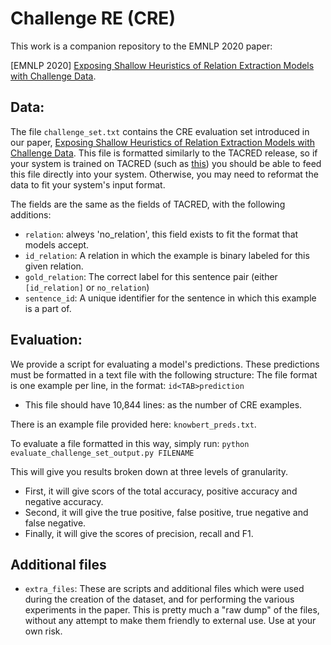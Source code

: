 # Challenge RE (CRE) 
This work is a companion repository to the EMNLP 2020 paper:

[EMNLP 2020] [Exposing Shallow Heuristics of Relation Extraction Models with Challenge Data](https://www.aclweb.org/anthology/2020.emnlp-main.302/).

## Data:

The file ``challenge_set.txt`` contains the CRE evaluation set introduced in our paper, [Exposing Shallow Heuristics of Relation Extraction Models with Challenge Data](https://www.aclweb.org/anthology/2020.emnlp-main.302/). This file is formatted similarly to the TACRED release, so if your system is trained on TACRED (such as [this](https://github.com/allenai/kb)) you should be able to feed this file directly into your system. Otherwise, you may need to reformat the data to fit your system's input format. 

The fields are the same as the fields of TACRED, with the following additions:

- ``relation``:   alweys 'no_relation', this field exists to fit the format that models accept.
- ``id_relation``:   A relation in which the example is binary labeled for this given relation. 
- ``gold_relation``:   The correct label for this sentence pair (either ``[id_relation]`` or ``no_relation``)
- ``sentence_id``:  A unique identifier for the sentence in which this example is a part of.


## Evaluation:

We provide a script for evaluating a model's predictions. These predictions must be formatted in a text file with the following structure:
The file format is one example per line, in the format: ``id<TAB>prediction``
 - This file should have 10,844 lines: as the number of CRE examples.
 
There is an example file provided here: ``knowbert_preds.txt``.

To evaluate a file formatted in this way, simply run: ``python evaluate_challenge_set_output.py FILENAME``

This will give you results broken down at three levels of granularity. 
- First, it will give scors of the total accuracy, positive accuracy and negative accuracy.
- Second, it will give the true positive, false positive, true negative and false negative.
- Finally, it will give the scores of precision, recall and F1.


## Additional files

- ``extra_files``: These are scripts and additional files which were used during the creation of the dataset, and for performing the various experiments in the paper. This is pretty much a "raw dump" of the files, without any attempt to make them friendly to external use. Use at your own risk.



